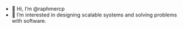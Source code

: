 - 👋 Hi, I’m @raphmercp
- 👀 I’m interested in designing scalable systems and solving problems with software.


<!---
raphmercp/raphmercp is a ✨ special ✨ repository because its `README.md` (this file) appears on your GitHub profile.
You can click the Preview link to take a look at your changes.
--->
